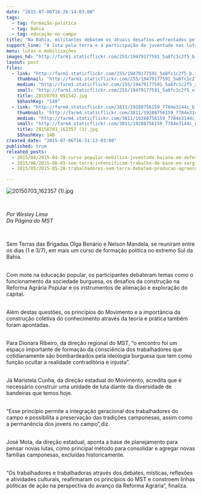 ```yaml
---
date: "2015-07-06T16:26:14-03:00"
tags:
  - tag: formação-política
  - tag: Bahia
  - tag: educação-no-campo
title: "Na Bahia, militantes debatem os atuais desafios enfrentados pela classe trabalhadora "
support_line: "A luta pela terra e a participação da juventude nas lutas populares, foram alguns dos temas do encontro. "
menu: lutas e mobilizações
images_hd: "http://farm1.staticflickr.com/255/19479177591_5a8fc1c2f5_b.jpg"
layout: post
files:
  - link: "http://farm1.staticflickr.com/255/19479177591_5a8fc1c2f5_b.jpg"
    thumbnail: "http://farm1.staticflickr.com/255/19479177591_5a8fc1c2f5_t.jpg"
    medium: "http://farm1.staticflickr.com/255/19479177591_5a8fc1c2f5_z.jpg"
    small: "http://farm1.staticflickr.com/255/19479177591_5a8fc1c2f5_n.jpg"
    title: 20150703_091542.jpg
    $$hashKey: "148"
  - link: "http://farm4.staticflickr.com/3811/19288756159_7784e3144c_b.jpg"
    thumbnail: "http://farm4.staticflickr.com/3811/19288756159_7784e3144c_t.jpg"
    medium: "http://farm4.staticflickr.com/3811/19288756159_7784e3144c_z.jpg"
    small: "http://farm4.staticflickr.com/3811/19288756159_7784e3144c_n.jpg"
    title: 20150703_162357 (1).jpg
    $$hashKey: 14B
created_date: "2015-07-06T16:51:13-03:00"
published: true
releated_posts:
  - 2015/04/2015-04-28-curso-popular-mobiliza-juventude-baiana-em-defesa-da-transformacao-social.md
  - 2015/06/2015-06-01-sem-terra-intensificam-trabalho-de-base-em-sergipe.md
  - 2015/05/2015-05-28-trabalhadores-sem-terra-debatem-producao-agroecologica-na-bahia.md

---
```

<p><img alt="20150703_162357 (1).jpg" src="http://farm4.staticflickr.com/3811/19288756159_7784e3144c_b.jpg" /></p>

<p>&nbsp;</p>

<p><em>Por Wesley Lima<br />
Da P&aacute;gina do MST</em></p>

<p>&nbsp;</p>

<p>Sem Terras das Brigadas Olga Ben&aacute;rio e Nelson Mandela, se reuniram entre os dias (1 e 3/7), em mais um curso de forma&ccedil;&atilde;o pol&iacute;tica no extremo Sul da Bahia.&nbsp;</p>

<p><br />
Com mote na educa&ccedil;&atilde;o popular, os participantes debateram temas como o funcionamento da sociedade burguesa, os desafios da constru&ccedil;&atilde;o na Reforma Agr&aacute;ria Popular e os instrumentos de aliena&ccedil;&atilde;o e explora&ccedil;&atilde;o do capital.</p>

<p><br />
Al&eacute;m destas quest&otilde;es, os princ&iacute;pios&nbsp;do Movimento e a import&acirc;ncia da constru&ccedil;&atilde;o coletiva do conhecimento atrav&eacute;s da teoria e pr&aacute;tica tamb&eacute;m foram apontadas.</p>

<p><br />
Para Dionara Ribeiro, da dire&ccedil;&atilde;o regional do MST, &ldquo;o encontro foi um espa&ccedil;o importante de forma&ccedil;&atilde;o da consci&ecirc;ncia dos trabalhadores que cotidianamente s&atilde;o bombardeados pela ideologia burguesa que tem como fun&ccedil;&atilde;o ocultar a realidade contradit&oacute;ria e injusta&rdquo;.</p>

<p><br />
J&aacute; Maristela Cunha, da dire&ccedil;&atilde;o estadual do Movimento, acredita que &eacute; necess&aacute;rio construir uma unidade de luta diante da diversidade de bandeiras que temos hoje.&nbsp;</p>

<p><br />
&ldquo;Esse princ&iacute;pio permite a integra&ccedil;&atilde;o geracional dos trabalhadores do campo e possibilita a preserva&ccedil;&atilde;o das tradi&ccedil;&otilde;es camponesas, assim como a perman&ecirc;ncia dos jovens no campo&rdquo;,diz.</p>

<p><br />
Jos&eacute; Mota, da dire&ccedil;&atilde;o estadual, aponta a base de planejamento para pensar novas lutas, como principal m&eacute;todo para consolidar e agregar novas fam&iacute;lias camponesas, exclu&iacute;das historicamente.</p>

<p><br />
&ldquo;Os trabalhadores e trabalhadoras atrav&eacute;s dos debates, m&iacute;sticas, reflex&otilde;es e atividades culturais, reafirmaram os princ&iacute;pios do MST e constroem linhas pol&iacute;ticas de a&ccedil;&atilde;o na perspectiva do avan&ccedil;o da Reforma Agr&aacute;ria&rdquo;, finaliza.</p>
